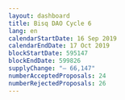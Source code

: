```yaml
---
layout: dashboard
title: Bisq DAO Cycle 6
lang: en
calendarStartDate: 16 Sep 2019
calendarEndDate: 17 Oct 2019
blockStartDate: 595147
blockEndDate: 599826
supplyChange: "— 66,147"
numberAcceptedProposals: 24
numberRejectedProposals: 26
---
```

